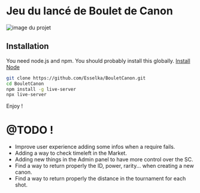 # Jeu du lancé de Boulet de Canon

![image du projet](https://i.ibb.co/B6Yhf7B/Jeu-Boulet-Canon.png)

## Installation

You need node.js and npm. You should probably install this globally. [Install Node](https://nodejs.org/)

```sh
git clone https://github.com/Esselka/BouletCanon.git
cd BouletCanon
npm install -g live-server
npx live-server
```

Enjoy !

# @TODO !

- Improve user experience adding some infos when a require fails.
- Adding a way to check timeleft in the Market.
- Adding new things in the Admin panel to have more control over the SC.
- Find a way to return properly the ID, power, rarity... when creating a new canon.
- Find a way to return properly the distance in the tournament for each shot.
